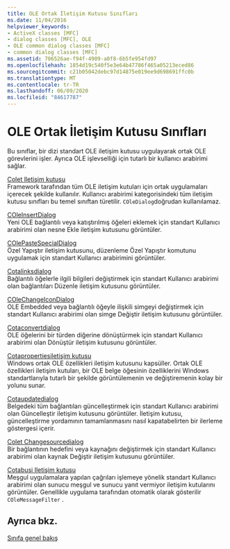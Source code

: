 ```yaml
---
title: OLE Ortak İletişim Kutusu Sınıfları
ms.date: 11/04/2016
helpviewer_keywords:
- ActiveX classes [MFC]
- dialog classes [MFC], OLE
- OLE common dialog classes [MFC]
- common dialog classes [MFC]
ms.assetid: 706526ae-f94f-4909-a0f8-6b5fe954fd97
ms.openlocfilehash: 1854d19c540f5e3e64b47786f465a05213eced86
ms.sourcegitcommit: c21b05042debc97d14875e019ee9d698691ffc0b
ms.translationtype: MT
ms.contentlocale: tr-TR
ms.lasthandoff: 06/09/2020
ms.locfileid: "84617787"
---
```

# <a name="ole-common-dialog-classes"></a>OLE Ortak İletişim Kutusu Sınıfları

Bu sınıflar, bir dizi standart OLE iletişim kutusu uygulayarak ortak OLE görevlerini işler. Ayrıca OLE işlevselliği için tutarlı bir kullanıcı arabirimi sağlar.

[Colet Iletişim kutusu](reference/coledialog-class.md)<br/>
Framework tarafından tüm OLE iletişim kutuları için ortak uygulamaları içerecek şekilde kullanılır. Kullanıcı arabirimi kategorisindeki tüm iletişim kutusu sınıfları bu temel sınıftan türetilir. `COleDialog`doğrudan kullanılamaz.

[COleInsertDialog](reference/coleinsertdialog-class.md)<br/>
Yeni OLE bağlantılı veya katıştırılmış öğeleri eklemek için standart Kullanıcı arabirimi olan nesne Ekle iletişim kutusunu görüntüler.

[COlePasteSpecialDialog](reference/colepastespecialdialog-class.md)<br/>
Özel Yapıştır iletişim kutusunu, düzenleme Özel Yapıştır komutunu uygulamak için standart Kullanıcı arabirimini görüntüler.

[Cotalinksdialog](reference/colelinksdialog-class.md)<br/>
Bağlantılı öğelerle ilgili bilgileri değiştirmek için standart Kullanıcı arabirimi olan bağlantıları Düzenle iletişim kutusunu görüntüler.

[COleChangeIconDialog](reference/colechangeicondialog-class.md)<br/>
OLE Embedded veya bağlantılı öğeyle ilişkili simgeyi değiştirmek için standart Kullanıcı arabirimi olan simge Değiştir iletişim kutusunu görüntüler.

[Cotaconvertdialog](reference/coleconvertdialog-class.md)<br/>
OLE öğelerini bir türden diğerine dönüştürmek için standart Kullanıcı arabirimi olan Dönüştür iletişim kutusunu görüntüler.

[Cotapropertiesiletişim kutusu](reference/colepropertiesdialog-class.md)<br/>
Windows ortak OLE özellikleri iletişim kutusunu kapsüller. Ortak OLE özellikleri iletişim kutuları, bir OLE belge öğesinin özelliklerini Windows standartlarıyla tutarlı bir şekilde görüntülemenin ve değiştiremenin kolay bir yolunu sunar.

[Cotaupdatedialog](reference/coleupdatedialog-class.md)<br/>
Belgedeki tüm bağlantıları güncelleştirmek için standart Kullanıcı arabirimi olan Güncelleştir iletişim kutusunu görüntüler. İletişim kutusu, güncelleştirme yordamının tamamlanmasını nasıl kapatabelirten bir ilerleme göstergesi içerir.

[Colet Changesourcedialog](reference/colechangesourcedialog-class.md)<br/>
Bir bağlantının hedefini veya kaynağını değiştirmek için standart Kullanıcı arabirimi olan kaynak Değiştir iletişim kutusunu görüntüler.

[Cotabusi Iletişim kutusu](reference/colebusydialog-class.md)<br/>
Meşgul uygulamalara yapılan çağrıları işlemeye yönelik standart Kullanıcı arabirimi olan sunucu meşgul ve sunucu yanıt vermiyor iletişim kutularını görüntüler. Genellikle uygulama tarafından otomatik olarak gösterilir `COleMessageFilter` .

## <a name="see-also"></a>Ayrıca bkz.

[Sınıfa genel bakış](class-library-overview.md)
